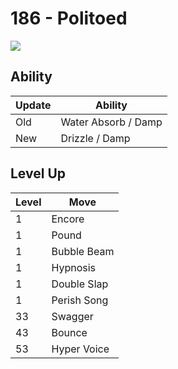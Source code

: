 # 186 - Politoed
![][186]

## Ability

Update | Ability
---    | ---
Old    | Water Absorb / Damp
New    | Drizzle / Damp

## Level Up

Level | Move
---   | ---
  1   | Encore
  1   | Pound
  1   | Bubble Beam
  1   | Hypnosis
  1   | Double Slap
  1   | Perish Song
 33   | Swagger
 43   | Bounce
 53   | Hyper Voice



[186]: ../img/pokemon/186.png
